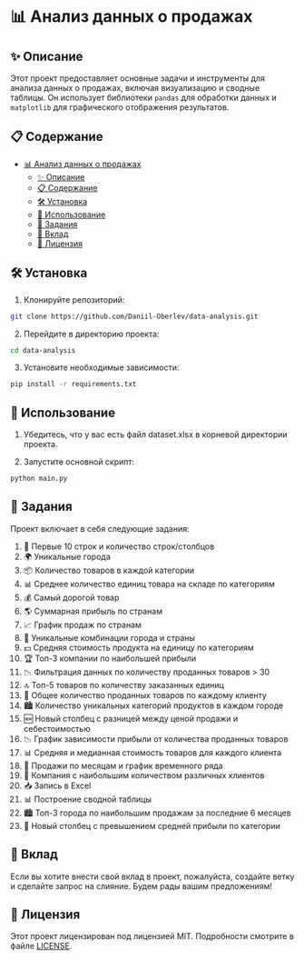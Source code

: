 # 📊 Анализ данных о продажах

## ✨ Описание

Этот проект предоставляет основные задачи и инструменты для анализа данных о продажах, включая визуализацию и сводные таблицы. Он использует библиотеки `pandas` для обработки данных и `matplotlib` для графического отображения результатов.

## 📋 Содержание

- [📊 Анализ данных о продажах](#-анализ-данных-о-продажах)
  - [✨ Описание](#-описание)
  - [📋 Содержание](#-содержание)
  - [🛠️ Установка](#️-установка)
  - [🚀 Использование](#-использование)
  - [📝 Задания](#-задания)
  - [🤝 Вклад](#-вклад)
  - [📄 Лицензия](#-лицензия)

## 🛠️ Установка

1. Клонируйте репозиторий:

```bash
git clone https://github.com/Daniil-Oberlev/data-analysis.git
```

2. Перейдите в директорию проекта:

```bash
cd data-analysis
```

3. Установите необходимые зависимости:

```bash
pip install -r requirements.txt
```

## 🚀 Использование

1. Убедитесь, что у вас есть файл dataset.xlsx в корневой директории проекта.

2. Запустите основной скрипт:

```bash
python main.py
```

## 📝 Задания

Проект включает в себя следующие задания:

1. 📄 Первые 10 строк и количество строк/столбцов
2. 🌍 Уникальные города
3. 📦 Количество товаров в каждой категории
4. 📊 Среднее количество единиц товара на складе по категориям
5. 💰 Самый дорогой товар
6. 🌎 Суммарная прибыль по странам
7. 📈 График продаж по странам
8. 🌆 Уникальные комбинации города и страны
9. 💵 Средняя стоимость продукта на единицу по категориям
10. 🏆 Топ-3 компании по наибольшей прибыли
11. 📉 Фильтрация данных по количеству проданных товаров > 30
12. 🔝 Топ-5 товаров по количеству заказанных единиц
13. 👥 Общее количество проданных товаров по каждому клиенту
14. 🏙️ Количество уникальных категорий продуктов в каждом городе
15. 🆕 Новый столбец с разницей между ценой продажи и себестоимостью
16. 📉 График зависимости прибыли от количества проданных товаров
17. 📊 Средняя и медианная стоимость товаров для каждого клиента
18. 📅 Продажи по месяцам и график временного ряда
19. 🏢 Компания с наибольшим количеством различных клиентов
20. 📥 Запись в Excel
21. 📊 Построение сводной таблицы
22. 🏙️ Топ-3 города по наибольшим продажам за последние 6 месяцев
23. 💸 Новый столбец с превышением средней прибыли по категории

## 🤝 Вклад

Если вы хотите внести свой вклад в проект, пожалуйста, создайте ветку и сделайте запрос на слияние. Будем рады вашим предложениям!

## 📄 Лицензия

Этот проект лицензирован под лицензией MIT. Подробности смотрите в файле [LICENSE](LICENSE).
